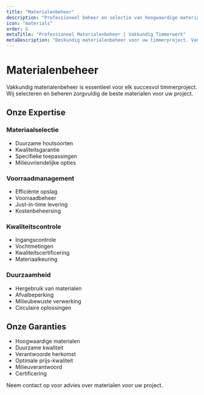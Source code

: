 ```yaml
---
title: "Materialenbeheer"
description: "Professioneel beheer en selectie van hoogwaardige materialen voor duurzame resultaten"
icon: "materials"
order: 6
metaTitle: "Professioneel Materialenbeheer | Vakkundig Timmerwerk"
metaDescription: "Deskundig materialenbeheer voor uw timmerproject. Van selectie tot duurzaam hergebruik, wij zorgen voor de beste materialen."
---
```


# Materialenbeheer

Vakkundig materialenbeheer is essentieel voor elk succesvol timmerproject. Wij selecteren en beheren zorgvuldig de beste materialen voor uw project.

## Onze Expertise

### Materiaalselectie
- Duurzame houtsoorten
- Kwaliteitsgarantie
- Specifieke toepassingen
- Milieuvriendelijke opties

### Voorraadmanagement
- Efficiënte opslag
- Voorraadbeheer
- Just-in-time levering
- Kostenbeheersing

### Kwaliteitscontrole
- Ingangscontrole
- Vochtmetingen
- Kwaliteitscertificering
- Materiaalkeuring

### Duurzaamheid
- Hergebruik van materialen
- Afvalbeperking
- Milieubewuste verwerking
- Circulaire oplossingen

## Onze Garanties

- Hoogwaardige materialen
- Duurzame kwaliteit
- Verantwoorde herkomst
- Optimale prijs-kwaliteit
- Milieuverantwoord
- Certificering

Neem contact op voor advies over materialen voor uw project.